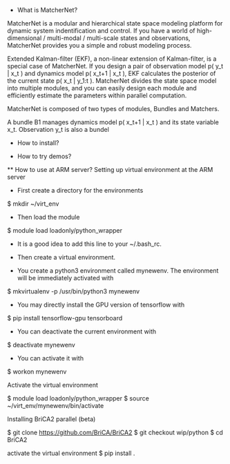 * What is MatcherNet?

MatcherNet is a modular and hierarchical state space modeling platform for dynamic system indentification and control. If you have a world of high-dimensional / multi-modal / multi-scale states and observations, MatcherNet provides you a simple and robust modeling process.

Extended Kalman-filter (EKF), a non-linear extension of Kalman-filter, is a special case of MatcherNet. If you design a pair of observation model p( y_t | x_t ) and dynamics model p( x_t+1 | x_t ), EKF calculates the posterior of the current state  p( x_t | y_1:t ). MatcherNet divides the state space model into multiple modules, and you can easily design each module and efficiently estimate the parameters within parallel computation.

MatcherNet is composed of two types of modules, Bundles and Matchers.

A bundle  B1  manages dynamics model  p( x_t+1 | x_t )  and its state variable  x_t.
Observation  y_t  is also a bundel


* How to install?


* How to try demos?




** How to use at ARM server?
Setting up virtual environment at the ARM server

- First create a directory for the environments

$ mkdir ~/virt_env

- Then load the module

$ module load loadonly/python_wrapper

- It is a good idea to add this line to your ~/.bash_rc.

- Then create a virtual environment. 
- You create a python3 environment called mynewenv. The environment will be immediately activated with

$ mkvirtualenv -p /usr/bin/python3 mynewenv

- You may directly install the GPU version of tensorflow with

$ pip install tensorflow-gpu tensorboard

- You can deactivate the current environment with

$ deactivate mynewenv

- You can activate it with

$ workon mynewenv


Activate the virtual environment

$ module load loadonly/python_wrapper
$ source ~/virt_env/mynewenv/bin/activate

Installing BriCA2 parallel (beta)

$ git clone https://github.com/BriCA/BriCA2
$ git checkout wip/python
$ cd BriCA2

activate the virtual environment
$ pip install .

